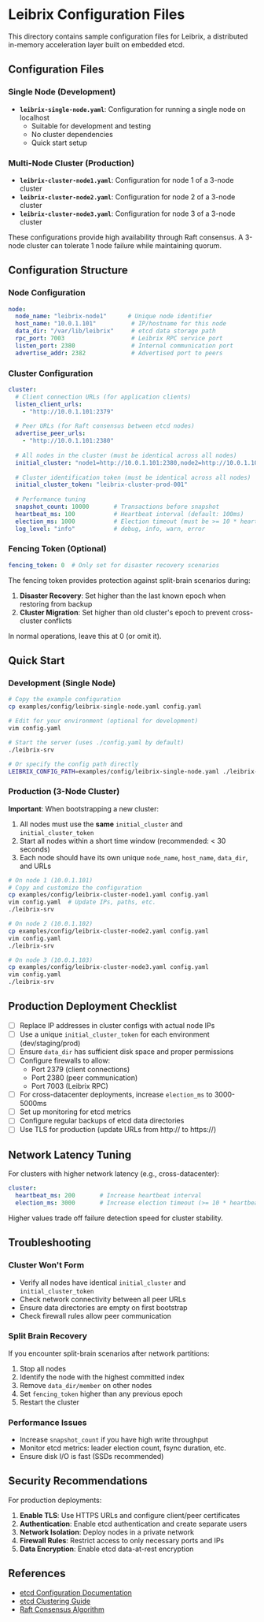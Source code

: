 # Leibrix Configuration Files

This directory contains sample configuration files for Leibrix, a distributed in-memory acceleration layer built on embedded etcd.

## Configuration Files

### Single Node (Development)
- **`leibrix-single-node.yaml`**: Configuration for running a single node on localhost
  - Suitable for development and testing
  - No cluster dependencies
  - Quick start setup

### Multi-Node Cluster (Production)
- **`leibrix-cluster-node1.yaml`**: Configuration for node 1 of a 3-node cluster
- **`leibrix-cluster-node2.yaml`**: Configuration for node 2 of a 3-node cluster  
- **`leibrix-cluster-node3.yaml`**: Configuration for node 3 of a 3-node cluster

These configurations provide high availability through Raft consensus. A 3-node cluster can tolerate 1 node failure while maintaining quorum.

## Configuration Structure

### Node Configuration
```yaml
node:
  node_name: "leibrix-node1"      # Unique node identifier
  host_name: "10.0.1.101"          # IP/hostname for this node
  data_dir: "/var/lib/leibrix"     # etcd data storage path
  rpc_port: 7003                   # Leibrix RPC service port
  listen_port: 2380                # Internal communication port
  advertise_addr: 2382             # Advertised port to peers
```

### Cluster Configuration
```yaml
cluster:
  # Client connection URLs (for application clients)
  listen_client_urls:
    - "http://10.0.1.101:2379"
  
  # Peer URLs (for Raft consensus between etcd nodes)
  advertise_peer_urls:
    - "http://10.0.1.101:2380"
  
  # All nodes in the cluster (must be identical across all nodes)
  initial_cluster: "node1=http://10.0.1.101:2380,node2=http://10.0.1.102:2380,node3=http://10.0.1.103:2380"
  
  # Cluster identification token (must be identical across all nodes)
  initial_cluster_token: "leibrix-cluster-prod-001"
  
  # Performance tuning
  snapshot_count: 10000       # Transactions before snapshot
  heartbeat_ms: 100           # Heartbeat interval (default: 100ms)
  election_ms: 1000           # Election timeout (must be >= 10 * heartbeat_ms)
  log_level: "info"           # debug, info, warn, error
```

### Fencing Token (Optional)
```yaml
fencing_token: 0  # Only set for disaster recovery scenarios
```

The fencing token provides protection against split-brain scenarios during:
1. **Disaster Recovery**: Set higher than the last known epoch when restoring from backup
2. **Cluster Migration**: Set higher than old cluster's epoch to prevent cross-cluster conflicts

In normal operations, leave this at 0 (or omit it).

## Quick Start

### Development (Single Node)
```bash
# Copy the example configuration
cp examples/config/leibrix-single-node.yaml config.yaml

# Edit for your environment (optional for development)
vim config.yaml

# Start the server (uses ./config.yaml by default)
./leibrix-srv

# Or specify the config path directly
LEIBRIX_CONFIG_PATH=examples/config/leibrix-single-node.yaml ./leibrix-srv
```

### Production (3-Node Cluster)

**Important**: When bootstrapping a new cluster:
1. All nodes must use the **same** `initial_cluster` and `initial_cluster_token`
2. Start all nodes within a short time window (recommended: < 30 seconds)
3. Each node should have its own unique `node_name`, `host_name`, `data_dir`, and URLs

```bash
# On node 1 (10.0.1.101)
# Copy and customize the configuration
cp examples/config/leibrix-cluster-node1.yaml config.yaml
vim config.yaml  # Update IPs, paths, etc.
./leibrix-srv

# On node 2 (10.0.1.102)
cp examples/config/leibrix-cluster-node2.yaml config.yaml
vim config.yaml
./leibrix-srv

# On node 3 (10.0.1.103)
cp examples/config/leibrix-cluster-node3.yaml config.yaml
vim config.yaml
./leibrix-srv
```

## Production Deployment Checklist

- [ ] Replace IP addresses in cluster configs with actual node IPs
- [ ] Use a unique `initial_cluster_token` for each environment (dev/staging/prod)
- [ ] Ensure `data_dir` has sufficient disk space and proper permissions
- [ ] Configure firewalls to allow:
  - Port 2379 (client connections)
  - Port 2380 (peer communication)
  - Port 7003 (Leibrix RPC)
- [ ] For cross-datacenter deployments, increase `election_ms` to 3000-5000ms
- [ ] Set up monitoring for etcd metrics
- [ ] Configure regular backups of etcd data directories
- [ ] Use TLS for production (update URLs from http:// to https://)

## Network Latency Tuning

For clusters with higher network latency (e.g., cross-datacenter):

```yaml
cluster:
  heartbeat_ms: 200       # Increase heartbeat interval
  election_ms: 3000       # Increase election timeout (>= 10 * heartbeat_ms)
```

Higher values trade off failure detection speed for cluster stability.

## Troubleshooting

### Cluster Won't Form
- Verify all nodes have identical `initial_cluster` and `initial_cluster_token`
- Check network connectivity between all peer URLs
- Ensure data directories are empty on first bootstrap
- Check firewall rules allow peer communication

### Split Brain Recovery
If you encounter split-brain scenarios after network partitions:
1. Stop all nodes
2. Identify the node with the highest committed index
3. Remove `data_dir/member` on other nodes
4. Set `fencing_token` higher than any previous epoch
5. Restart the cluster

### Performance Issues
- Increase `snapshot_count` if you have high write throughput
- Monitor etcd metrics: leader election count, fsync duration, etc.
- Ensure disk I/O is fast (SSDs recommended)

## Security Recommendations

For production deployments:
1. **Enable TLS**: Use HTTPS URLs and configure client/peer certificates
2. **Authentication**: Enable etcd authentication and create separate users
3. **Network Isolation**: Deploy nodes in a private network
4. **Firewall Rules**: Restrict access to only necessary ports and IPs
5. **Data Encryption**: Enable etcd data-at-rest encryption

## References

- [etcd Configuration Documentation](https://etcd.io/docs/latest/op-guide/configuration/)
- [etcd Clustering Guide](https://etcd.io/docs/latest/op-guide/clustering/)
- [Raft Consensus Algorithm](https://raft.github.io/)

